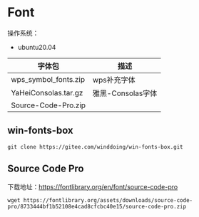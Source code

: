 # Font


操作系统：

- ubuntu20.04

| 字体包               | 描述              |
| -------------------- | ----------------- |
| wps_symbol_fonts.zip | wps补充字体       |
| YaHeiConsolas.tar.gz | 雅黑-Consolas字体 |
| Source-Code-Pro.zip  |                   |

## win-fonts-box

```
git clone https://gitee.com/winddoing/win-fonts-box.git
```


## Source Code Pro

下载地址：https://fontlibrary.org/en/font/source-code-pro

```
wget https://fontlibrary.org/assets/downloads/source-code-pro/8733444bf1b52108e4cad8cfcbc40e15/source-code-pro.zip
```



